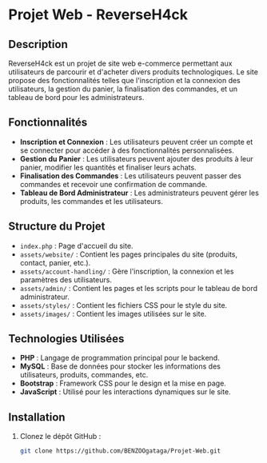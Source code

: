 # Projet Web - ReverseH4ck

## Description
ReverseH4ck est un projet de site web e-commerce permettant aux utilisateurs de parcourir et d'acheter divers produits technologiques. Le site propose des fonctionnalités telles que l'inscription et la connexion des utilisateurs, la gestion du panier, la finalisation des commandes, et un tableau de bord pour les administrateurs.

## Fonctionnalités
- **Inscription et Connexion** : Les utilisateurs peuvent créer un compte et se connecter pour accéder à des fonctionnalités personnalisées.
- **Gestion du Panier** : Les utilisateurs peuvent ajouter des produits à leur panier, modifier les quantités et finaliser leurs achats.
- **Finalisation des Commandes** : Les utilisateurs peuvent passer des commandes et recevoir une confirmation de commande.
- **Tableau de Bord Administrateur** : Les administrateurs peuvent gérer les produits, les commandes et les utilisateurs.

## Structure du Projet
- `index.php` : Page d'accueil du site.
- `assets/website/` : Contient les pages principales du site (produits, contact, panier, etc.).
- `assets/account-handling/` : Gère l'inscription, la connexion et les paramètres des utilisateurs.
- `assets/admin/` : Contient les pages et les scripts pour le tableau de bord administrateur.
- `assets/styles/` : Contient les fichiers CSS pour le style du site.
- `assets/images/` : Contient les images utilisées sur le site.

## Technologies Utilisées
- **PHP** : Langage de programmation principal pour le backend.
- **MySQL** : Base de données pour stocker les informations des utilisateurs, produits, commandes, etc.
- **Bootstrap** : Framework CSS pour le design et la mise en page.
- **JavaScript** : Utilisé pour les interactions dynamiques sur le site.

## Installation
1. Clonez le dépôt GitHub :
   ```bash
   git clone https://github.com/BENZOOgataga/Projet-Web.git